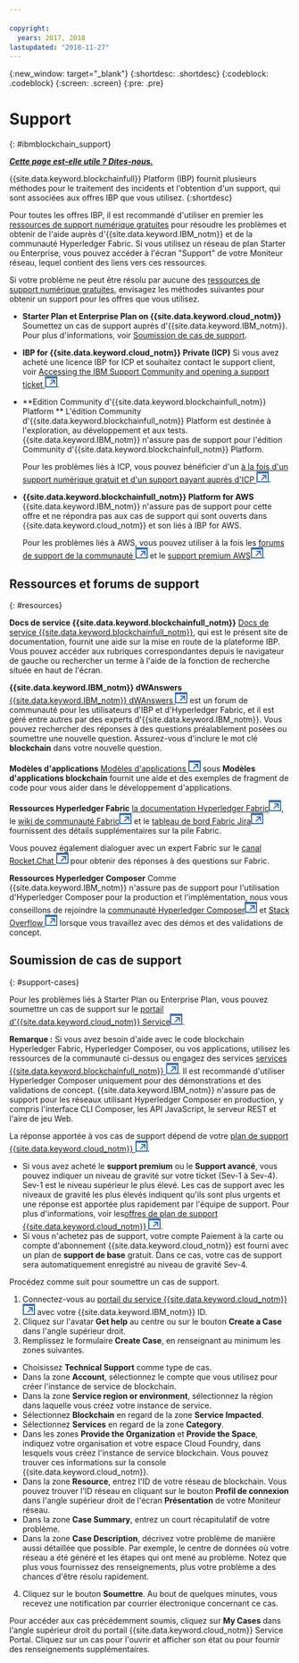 ```yaml
---

copyright:
  years: 2017, 2018
lastupdated: "2018-11-27"
---
```


{:new_window: target="_blank"}
{:shortdesc: .shortdesc}
{:codeblock: .codeblock}
{:screen: .screen}
{:pre: .pre}

# Support
{: #ibmblockchain_support}

***[Cette page est-elle utile ? Dites-nous.](https://www.surveygizmo.com/s3/4501493/IBM-Blockchain-Documentation)***

{{site.data.keyword.blockchainfull}} Platform (IBP) fournit plusieurs méthodes pour le traitement des incidents et l'obtention d'un support, qui sont associées aux offres IBP que vous utilisez.
{:shortdesc}

Pour toutes les offres IBP, il est recommandé d'utiliser en premier les [ressources de support numérique gratuites](#resources) pour résoudre les problèmes et obtenir de l'aide auprès d'{{site.data.keyword.IBM_notm}} et de la communauté Hyperledger Fabric. Si vous utilisez un réseau de plan Starter ou Enterprise, vous pouvez accéder à l'écran "Support" de votre Moniteur réseau, lequel contient des liens vers ces ressources.

Si votre problème ne peut être résolu par aucune des [ressources de support numérique gratuites](#resources), envisagez les méthodes suivantes pour obtenir un support pour les offres que vous utilisez.
- **Starter Plan et Enterprise Plan on {{site.data.keyword.cloud_notm}}**
  Soumettez un cas de support auprès d'{{site.data.keyword.IBM_notm}}. Pour plus d'informations, voir  [Soumission de cas de support](#support-cases).
- **IBP for {{site.data.keyword.cloud_notm}} Private (ICP)**
  Si vous avez acheté une licence IBP for ICP et souhaitez contact le support client, voir [Accessing the IBM Support Community and opening a support ticket ![Icône de lien externe](images/external_link.svg "Icône de lien externe")](https://www.ibm.com/support/docview.wss?uid=ibm10740041 "{{site.data.keyword.blockchainfull_notm}} Platform for ICP Support").
- **Edition Community d'{{site.data.keyword.blockchainfull_notm}} Platform **
  L'édition Community d'{{site.data.keyword.blockchainfull_notm}} Platform est destinée à l'exploration, au développement et aux tests. {{site.data.keyword.IBM_notm}} n'assure pas de support pour l'édition Community d'{{site.data.keyword.blockchainfull_notm}} Platform.

  Pour les problèmes liés à ICP, vous pouvez bénéficier d'un [à la fois d'un support numérique gratuit et d'un support payant auprès d'ICP ![Icône de lien externe](images/external_link.svg "Icône de lien externe")](https://www.ibm.com/developerworks/community/blogs/fe25b4ef-ea6a-4d86-a629-6f87ccf4649e/entry/Learn_more_about_IBM_Cloud_Private_Support?lang=en_us "IBM Cloud Private Support").
- **{{site.data.keyword.blockchainfull_notm}} Platform for AWS**
  {{site.data.keyword.IBM_notm}} n'assure pas de support pour cette offre et ne répondra pas aux cas de support qui sont ouverts dans {{site.data.keyword.cloud_notm}} et son liés à IBP for AWS.

  Pour les problèmes liés à AWS, vous pouvez utiliser à la fois les [forums de support de la communauté ![Icône de lien externe](images/external_link.svg "Icône de lien externe")](https://forums.aws.amazon.com/index.jspa "forums de support de la communauté AWS") et le [support premium AWS![Icône de lien externe](images/external_link.svg "Icône de lien externe")](https://aws.amazon.com/premiumsupport/ "support premium AWS").

## Ressources et forums de support
{: #resources}

**Docs de service {{site.data.keyword.blockchainfull_notm}}**
[Docs de service {{site.data.keyword.blockchainfull_notm}}](index.html), qui est le présent site de documentation, fournit une aide sur la mise en route de la plateforme IBP. Vous pouvez accéder aux rubriques correspondantes depuis le navigateur de gauche ou rechercher un terme à l'aide de la fonction de recherche située en haut de l'écran.

**{{site.data.keyword.IBM_notm}} dWAnswers**
[{{site.data.keyword.IBM_notm}} dWAnswers ![Icône de lien externe](images/external_link.svg "Icône de lien externe")](https://developer.ibm.com/answers/smartspace/blockchain/ "Questions and answers in the Blockchain space") est un forum de communauté pour les utilisateurs d'IBP et d'Hyperledger Fabric, et il est géré entre autres par des experts d'{{site.data.keyword.IBM_notm}}. Vous pouvez rechercher des réponses à des questions préalablement posées ou soumettre une nouvelle question. Assurez-vous d'inclure le mot clé **blockchain** dans votre nouvelle question.
  

**Modèles d'applications**
[Modèles d'applications ![Icône de lien externe](images/external_link.svg "Icône de lien externe")](https://github.com/ibm-blockchain "Modèles d'applications IBM Blockchain") sous **Modèles d'applications blockchain** fournit une aide et des exemples de fragment de code pour vous aider dans le développement d'applications.

**Ressources Hyperledger Fabric**
[la documentation Hyperledger Fabric![Icône de lien externe](images/external_link.svg "External link icon")](https://hyperledger-fabric.readthedocs.io/en/latest/ "Hyperledger Fabric"), le [wiki de communauté Fabric![Icône de lien externe](images/external_link.svg "Icône de lien externe")](https://wiki.hyperledger.org/projects/fabric "Wiki de communauté Fabric") et le [tableau de bord Fabric Jira![Icône de lien externe](images/external_link.svg "Icône de lien externe")](https://jira.hyperledger.org/secure/Dashboard.jspa?selectPageId=10104 "Tableau de bord Fabric Jira") fournissent des détails supplémentaires sur la pile Fabric.

Vous pouvez également dialoguer avec un expert Fabric sur le  [canal Rocket.Chat ![Icône de lien externe](images/external_link.svg "Icône de lien externe")](https://chat.hyperledger.org/channel/fabric "Canal Fabric Rocket.Chat") pour obtenir des réponses à des questions sur Fabric.

**Ressources Hyperledger Composer**
Comme {{site.data.keyword.IBM_notm}} n'assure pas de support pour l'utilisation d'Hyperledger Composer pour la production et l'implémentation, nous vous conseillons de rejoindre la [communauté Hyperledger Composer![Icône de lien externe](images/external_link.svg "Icône de lien externe")](https://chat.hyperledger.org/channel/composer "Communauté Hyperledger Composer") et [Stack Overflow ![Icône de lien externe](images/external_link.svg "Icône de lien externe")](https://stackoverflow.com/questions/tagged/hyperledger-composer "Questions Stack Overflow marquées [hyperleder-composer]") lorsque vous travaillez avec des démos et des validations de concept.

## Soumission de cas de support
{: #support-cases}

Pour les problèmes liés à Starter Plan ou Enterprise Plan, vous pouvez soumettre un cas de support sur le [portail d'{{site.data.keyword.cloud_notm}} Service![Icône de lien externe](images/external_link.svg "Icône de lien externe")](https://ibm.biz/ibmcloudsupport "Portail d'IBM Cloud Service").

**Remarque :** Si vous avez besoin d'aide avec le code blockchain Hyperledger Fabric, Hyperledger Composer, ou vos applications, utilisez les ressources de la communauté ci-dessus ou engagez des services [ services {{site.data.keyword.blockchainfull_notm}} ![Icône de lien externe](images/external_link.svg "Icône de lien externe")](https://www.ibm.com/blockchain/services "Turn your blockchain strategy into business outcomes with {{site.data.keyword.blockchainfull_notm}} Services"). Il est recommandé d'utiliser Hyperledger Composer uniquement pour des démonstrations et des validations de concept. {{site.data.keyword.IBM_notm}} n'assure pas de support pour les réseaux utilisant Hyperledger Composer en production, y compris l'interface CLI Composer, les API JavaScript, le serveur REST et l'aire de jeu Web.

La réponse apportée à vos cas de support dépend de votre [plan de support {{site.data.keyword.cloud_notm}} ![Icône de lien externe](images/external_link.svg "Icône de lien externe")](https://console.bluemix.net/docs/get-support/index.html#support-plans "Plans de support").

- Si vous avez acheté le **support premium** ou le **Support avancé**, vous pouvez indiquer un niveau de gravité sur votre ticket (Sev-1 à Sev-4). Sev-1 est le niveau supérieur le plus élevé. Les cas de support avec les niveaux de gravité les plus élevés indiquent qu'ils sont plus urgents et une réponse est apportée plus rapidement par l'équipe de support. Pour plus d'informations, voir les[offres de plan de support {{site.data.keyword.cloud_notm}} ![Icône de lien externe](images/external_link.svg "Icône de lien externe")](https://console.bluemix.net/docs/get-support/index.html#support-plans "Plans de support").  
- Si vous n'achetez pas de support, votre compte Paiement à la carte ou compte d'abonnement
{{site.data.keyword.cloud_notm}} est fourni avec un plan de **support de base** gratuit. Dans ce cas, votre cas de support sera automatiquement enregistré au niveau de gravité Sev-4.

Procédez comme suit pour soumettre un cas de support.

1. Connectez-vous au [portail du service {{site.data.keyword.cloud_notm}} ![Icône de lien externe](images/external_link.svg "Icône de lien externe")](https://ibm.biz/ibmcloudsupport "Portail du service IBM Cloud") avec votre {{site.data.keyword.IBM_notm}} ID.
2. Cliquez sur l'avatar **Get help** au centre ou sur le bouton **Create a Case** dans l'angle supérieur droit.
3. Remplissez le formulaire **Create Case**, en renseignant au minimum les zones suivantes.
  - Choisissez **Technical Support** comme type de cas.
  - Dans la zone **Account**, sélectionnez le compte que vous utilisez pour créer l'instance de service de blockchain.
  - Dans la zone **Service region or environment**, sélectionnez la région dans laquelle vous créez votre instance de service.
  - Sélectionnez **Blockchain** en regard de la zone **Service Impacted**.
  - Sélectionnez **Services** en regard de la zone **Category**.
  - Dans les zones **Provide the Organization** et **Provide the Space**, indiquez votre organisation et votre espace Cloud Foundry, dans lesquels vous créez l'instance de service blockchain. Vous pouvez trouver ces informations sur la console {{site.data.keyword.cloud_notm}}.
  - Dans la zone **Resource**, entrez l'ID de votre réseau de blockchain. Vous pouvez trouver l'ID réseau en cliquant sur le bouton **Profil de connexion** dans l'angle supérieur droit de l'écran **Présentation** de votre Moniteur réseau.
  - Dans la zone **Case Summary**, entrez un court récapitulatif de votre problème.
  - Dans la zone **Case Description**, décrivez votre problème de manière aussi détaillée que possible.  Par exemple, le centre de données où votre réseau a été généré et les étapes qui ont mené au problème.  Notez que plus vous fournissez des renseignements, plus votre problème a des chances d'être résolu rapidement.
4. Cliquez sur le bouton **Soumettre**.  Au bout de quelques minutes, vous recevez une notification par courrier électronique concernant ce cas.

Pour accéder aux cas précédemment soumis, cliquez sur **My Cases** dans l'angle supérieur droit du portail {{site.data.keyword.cloud_notm}} Service Portal. Cliquez sur un cas pour l'ouvrir et afficher son état ou pour fournir des renseignements supplémentaires.
